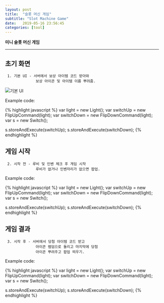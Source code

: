 ```yaml
---
layout: post
title:  "슬롯 머신 게임"
subtitle: "Slot Machine Game"
date:   2019-05-16 23:56:45
categories: [tool]
---
```


**미니 슬롯 머신 게임**

___

## 초기 화면
     1. 기본 UI - 서버에서 보상 아이템 코드 받아와 
                  보상 아이콘 및 아이템 이름 뿌려줌.


![기본 UI](https://eunhyel.github.io/image/Slot_1 "기본 UI")


Example code:

{% highlight javascript %}
var light = new Light();
var switchUp = new FlipUpCommand(light);
var switchDown = new FlipDownCommand(light);
var s = new Switch();

s.storeAndExecute(switchUp);
s.storeAndExecute(switchDown);
{% endhighlight %}


## 게임 시작
     2. 시작 전 - 루비 및 인벤 체크 후 게임 시작
				  루비가 없거나 인벤자리가 없으면 팝업.


Example code:

{% highlight javascript %}
var light = new Light();
var switchUp = new FlipUpCommand(light);
var switchDown = new FlipDownCommand(light);
var s = new Switch();

s.storeAndExecute(switchUp);
s.storeAndExecute(switchDown);
{% endhighlight %}


## 게임 결과
     3. 시작 후 - 서버에서 당첨 아이템 코드 받고
				  아이콘 램덤으로 돌리고 마지막에 당첨
                  아이콘 뿌려주고 팝업 띄우기.


Example code:

{% highlight javascript %}
var light = new Light();
var switchUp = new FlipUpCommand(light);
var switchDown = new FlipDownCommand(light);
var s = new Switch();

s.storeAndExecute(switchUp);
s.storeAndExecute(switchDown);
{% endhighlight %}